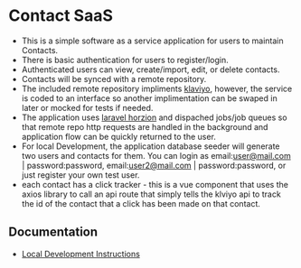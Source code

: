 # Contact SaaS

 - This is a simple software as a service application for users to maintain Contacts.
 - There is basic authentication for users to register/login.
 - Authenticated users can view, create/import, edit, or delete contacts.
 - Contacts will be synced with a remote repository. 
 - The included remote repository impliments [klaviyo](https://www.klaviyo.com/), however, the service is coded to an interface so another implimentation can be swaped in later or mocked for tests if needed.
 - The application uses [laravel horzion](https://laravel.com/docs/7.x/horizon) and dispached jobs/job queues so that remote repo http requests are handled in the background and application flow can be quickly returned to the user.
 - For local Development, the application database seeder will generate two users and contacts for them. You can login as email:user@mail.com | password:password, email:user2@mail.com | password:password, or just register your own test user.
 - each contact has a click tracker - this is a vue component that uses the axios library to call an api route that simply tells the klviyo api to track the id of the contact that a click has been made on that contact.

## Documentation

 - [Local Development Instructions](/docs/local.md)
